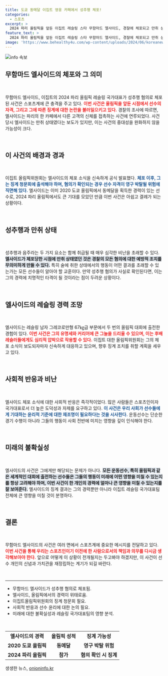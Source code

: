 ```yaml
---
title: 도쿄 동메달 이집트 영웅 카페에서 성추행 체포!
categories:
  - 스포츠
excerpt: >
  2024 파리 올림픽을 앞둔 이집트 레슬링 스타 무함마드 엘사이드, 경찰에 체포되고 만취 상태로 나타나! 성추행 혐의로 징계 청문회에 출석 예정, 자격 영구 박탈 가능성까지. 올림픽 꿈이 결국 무너질까?
feature_text: >
  2024 파리 올림픽을 앞둔 이집트 레슬링 스타 무함마드 엘사이드, 경찰에 체포되고 만취 상태로 나타나! 성추행 혐의로 징계 청문회에 출석 예정, 자격 영구 박탈 가능성까지. 올림픽 꿈이 결국 무너질까?
image: 'https://www.behealthy4u.com/wp-content/uploads/2024/06/koreanews.jpg'
---
```


<p><img src="https://www.behealthy4u.com/wp-content/uploads/2024/06/koreanews.jpg" alt="info 속보" /></p>

<h2 data-ke-size="size26">무함마드 엘사이드의 체포와 그 의미</h2>

<p data-ke-size="size16">&nbsp;</p>

<p>무함마드 엘사이드, 이집트의 2024 파리 올림픽 레슬링 국가대표가 성추행 혐의로 체포된 사건은 스포츠계에 큰 충격을 주고 있다. <b><span style="color: #ee2323;">이번 사건은 올림픽을 앞둔 시점에서 선수의 자격, 그리고 그에 따른 징계에 대한 논란을 불러일으키고 있다.</span></b> 경찰의 조사에 따르면, 엘사이드는 파리의 한 카페에서 다른 고객의 신체를 접촉하는 사건에 연루되었다. 사건 당시 엘사이드는 만취 상태였다는 보도가 있지만, 이는 사건의 중대성을 완화하지 않을 가능성이 크다. </p>

<p><br></p>

<h2 data-ke-size="size26">이 사건의 배경과 경과</h2>

<p data-ke-size="size16">&nbsp;</p>

<p>이집트 올림픽위원회는 엘사이드의 체포 소식을 신속하게 공식 발표했다. <b><span style="color: #1a5490;">체포 이후, 그는 징계 청문회에 출석해야 하며, 혐의가 확인되는 경우 선수 자격이 영구 박탈될 위험에 직면해 있다.</span></b> 엘사이드는 이미 2020 도쿄 올림픽에서 동메달을 획득한 경력이 있는 선수로, 2024 파리 올림픽에서도 큰 기대를 모았던 만큼 이번 사건은 아쉽고 결례가 되는 상황이다. </p>

<p><br></p>

<h2 data-ke-size="size26">성추행과 만취 상태</h2>

<p data-ke-size="size16">&nbsp;</p>

<p>성추행과 음주라는 두 가지 요소는 함께 취급될 때 매우 심각한 비난을 초래할 수 있다. <b><span style="background-color: #21538527;">엘사이드가 체포당한 시점에 만취 상태였던 것은 경찰의 모든 혐의에 대한 예방적 조치를 무의미하게 만들 수 있다.</span></b> 특히 술에 취한 상태에서의 행동이 어떤 결과를 초래할 수 있는가는 모든 선수들이 알아야 할 교훈이다. 만약 성추행 혐의가 사실로 확인된다면, 이는 그의 경력에 치명적인 타격이 될 것이라는 점이 두려운 상황이다. </p>

<p><br></p>

<h2 data-ke-size="size26">엘사이드의 레슬링 경력 조망</h2>

<p data-ke-size="size16">&nbsp;</p>

<p>엘사이드는 레슬링 남자 그레코로만형 67㎏급 부문에서 두 번의 올림픽 대회에 출전한 경험이 있다. <b><span style="color: #ee2323;">이번 사건은 그의 유명세와 커리어에 큰 그늘을 드리울 수 있으며, 이는 후배 레슬러들에게도 심리적 압박으로 작용할 수 있다.</span></b> 이집트 대한 올림픽위원회는 그의 체포 소식이 보도되자마자 신속하게 대응하고 있으며, 향후 징계 조치를 취할 계획을 세우고 있다. </p>

<p><br></p>

<h2 data-ke-size="size26">사회적 반응과 비난</h2>

<p data-ke-size="size16">&nbsp;</p>

<p>엘사이드 체포 소식에 대한 사회적 반응은 즉각적이었다. 많은 사람들은 스포츠인이자 국가대표로서 더 높은 도덕성과 자제를 요구하고 있다. <b><span style="color: #1a5490;">이 사건은 우리 사회가 선수들에게 기대하는 윤리적 기준에 대한 재조명이 필요하다는 것을 시사한다.</span></b> 운동선수는 단순한 경기 수행이 아니라 그들의 행동이 사회 전반에 미치는 영향을 깊이 인식해야 한다. </p>

<p><br></p>

<h2 data-ke-size="size26">미래의 불확실성</h2>

<p data-ke-size="size16">&nbsp;</p>

<p>엘사이드의 사건은 그에게만 해당되는 문제가 아니다. <b><span style="background-color: #21538527;">모든 운동선수, 특히 올림픽과 같은 세계적인 대회에 출전하는 선수들은 그들의 행동이 미래에 어떤 영향을 미칠 수 있는지를 항상 고려해야 하며, 이번 사건이 한 개인의 경력에 얼마나 큰 영향을 미칠 수 있는지를 잘 보여준다.</span></b> 엘사이드의 징계 결과는 그의 경력뿐만 아니라 이집트 레슬링 국가대표팀 전체에 큰 영향을 미칠 것이 분명하다. </p>

<p><br></p>

<h2 data-ke-size="size26">결론</h2>

<p data-ke-size="size16">&nbsp;</p>

<p>무함마드 엘사이드의 사건은 여러 면에서 스포츠계에 중요한 메시지를 전달하고 있다. <b><span style="color: #ee2323;">이번 사건을 통해 우리는 스포츠인이기 이전에 한 사람으로서의 책임과 의무를 다시금 생각해보아야 한다.</span></b> 앞으로 어떻게 이 상황이 전개될지는 두고봐야 하겠지만, 이 사건이 선수 개인의 신념과 가치관을 재정립하는 계기가 되길 바란다. </p>

<p data-ke-size="size16">&nbsp;</p>

<hr>

<ul>
    <li>무함마드 엘사이드가 성추행 혐의로 체포됨.</li>
    <li>엘사이드, 올림픽에서의 경력이 위태로움.</li>
    <li>이집트올림픽위원회의 징계 청문회 필요.</li>
    <li>사회적 반응과 선수 윤리에 대한 논의 필요.</li>
    <li>미래에 대한 불확실성과 레슬링 국가대표팀의 영향 분석.</li>
</ul>

<p data-ke-size="size16">&nbsp;</p>

<table>
    <tr>
        <td style="text-align: center; height: 17px;"><b>엘사이드의 경력</b></td>
        <td style="text-align: center; height: 17px;"><b>올림픽 성적</b></td>
        <td style="text-align: center; height: 17px;"><b>징계 가능성</b></td>
    </tr>
    <tr>
        <td style="text-align: center; height: 17px;"><b>2020 도쿄 올림픽</b></td>
        <td style="text-align: center; height: 17px;"><b>동메달</b></td>
        <td style="text-align: center; height: 17px;"><b>영구 박탈 위험</b></td>
    </tr>
    <tr>
        <td style="text-align: center; height: 17px;"><b>2024 파리 올림픽</b></td>
        <td style="text-align: center; height: 17px;"><b>참가</b></td>
        <td style="text-align: center; height: 17px;"><b>혐의 확인 시 징계</b></td>
    </tr>
</table>
생생한 뉴스, <a href="https://onioninfo.kr" rel="dofollow">onioninfo.kr</a>


